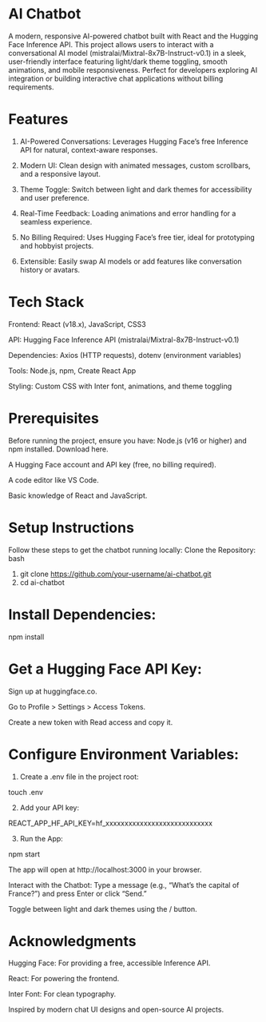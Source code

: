 # AI Chatbot
A modern, responsive AI-powered chatbot built with React and the Hugging Face Inference API. This project allows users to interact with a conversational AI model (mistralai/Mixtral-8x7B-Instruct-v0.1) in a sleek, user-friendly interface featuring light/dark theme toggling, smooth animations, and mobile responsiveness. Perfect for developers exploring AI integration or building interactive chat applications without billing requirements.

# Features

1. AI-Powered Conversations: Leverages Hugging Face’s free Inference API for natural, context-aware responses.

2. Modern UI: Clean design with animated messages, custom scrollbars, and a responsive layout.

3. Theme Toggle: Switch between light and dark themes for accessibility and user preference.

4. Real-Time Feedback: Loading animations and error handling for a seamless experience.

5. No Billing Required: Uses Hugging Face’s free tier, ideal for prototyping and hobbyist projects.

6. Extensible: Easily swap AI models or add features like conversation history or avatars.

# Tech Stack

Frontend: React (v18.x), JavaScript, CSS3

API: Hugging Face Inference API (mistralai/Mixtral-8x7B-Instruct-v0.1)

Dependencies: Axios (HTTP requests), dotenv (environment variables)

Tools: Node.js, npm, Create React App

Styling: Custom CSS with Inter font, animations, and theme toggling

# Prerequisites
Before running the project, ensure you have:
Node.js (v16 or higher) and npm installed. Download here.

A Hugging Face account and API key (free, no billing required).

A code editor like VS Code.

Basic knowledge of React and JavaScript.

# Setup Instructions

Follow these steps to get the chatbot running locally:
Clone the Repository:
bash

1. git clone https://github.com/your-username/ai-chatbot.git
2. cd ai-chatbot

# Install Dependencies:

npm install

# Get a Hugging Face API Key:

Sign up at huggingface.co.

Go to Profile > Settings > Access Tokens.

Create a new token with Read access and copy it.

# Configure Environment Variables:

1. Create a .env file in the project root:

touch .env

2. Add your API key:

REACT_APP_HF_API_KEY=hf_xxxxxxxxxxxxxxxxxxxxxxxxxxxx

3. Run the App:

npm start

The app will open at http://localhost:3000 in your browser.

Interact with the Chatbot:
Type a message (e.g., “What’s the capital of France?”) and press Enter or click “Send.”

Toggle between light and dark themes using the / button.

# Acknowledgments

Hugging Face: For providing a free, accessible Inference API.

React: For powering the frontend.

Inter Font: For clean typography.

Inspired by modern chat UI designs and open-source AI projects.

